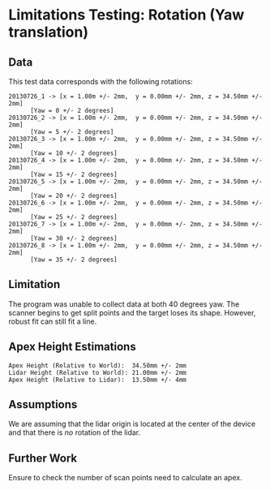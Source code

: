 Limitations Testing: Rotation (Yaw translation)
===============================================

Data
----

This test data corresponds with the following rotations:

    20130726_1 -> [x = 1.00m +/- 2mm,  y = 0.00mm +/- 2mm, z = 34.50mm +/- 2mm]  
		  [Yaw = 0 +/- 2 degrees]  
    20130726_2 -> [x = 1.00m +/- 2mm,  y = 0.00mm +/- 2mm, z = 34.50mm +/- 2mm]  
		  [Yaw = 5 +/- 2 degrees]  
    20130726_3 -> [x = 1.00m +/- 2mm,  y = 0.00mm +/- 2mm, z = 34.50mm +/- 2mm]  
		  [Yaw = 10 +/- 2 degrees]  
    20130726_4 -> [x = 1.00m +/- 2mm,  y = 0.00mm +/- 2mm, z = 34.50mm +/- 2mm]  
		  [Yaw = 15 +/- 2 degrees]  
    20130726_5 -> [x = 1.00m +/- 2mm,  y = 0.00mm +/- 2mm, z = 34.50mm +/- 2mm]  
		  [Yaw = 20 +/- 2 degrees]  
    20130726_6 -> [x = 1.00m +/- 2mm,  y = 0.00mm +/- 2mm, z = 34.50mm +/- 2mm]  
		  [Yaw = 25 +/- 2 degrees]  
    20130726_7 -> [x = 1.00m +/- 2mm,  y = 0.00mm +/- 2mm, z = 34.50mm +/- 2mm]  
		  [Yaw = 30 +/- 2 degrees]  
    20130726_8 -> [x = 1.00m +/- 2mm,  y = 0.00mm +/- 2mm, z = 34.50mm +/- 2mm]  
		  [Yaw = 35 +/- 2 degrees]  

Limitation
----------
The program was unable to collect data at both 40 degrees yaw. The scanner begins to get split points and the target loses its shape. However, robust fit can still fit a line.

Apex Height Estimations
-----------------------

    Apex Height (Relative to World):  34.50mm +/- 2mm  
    Lidar Height (Relative to World): 21.00mm +/- 2mm  
    Apex Height (Relative to Lidar):  13.50mm +/- 4mm  

Assumptions
-----------
We are assuming that the lidar origin is located at the center of the device and that there is *no* rotation of the lidar.

Further Work
------------
Ensure to check the number of scan points need to calculate an apex.
